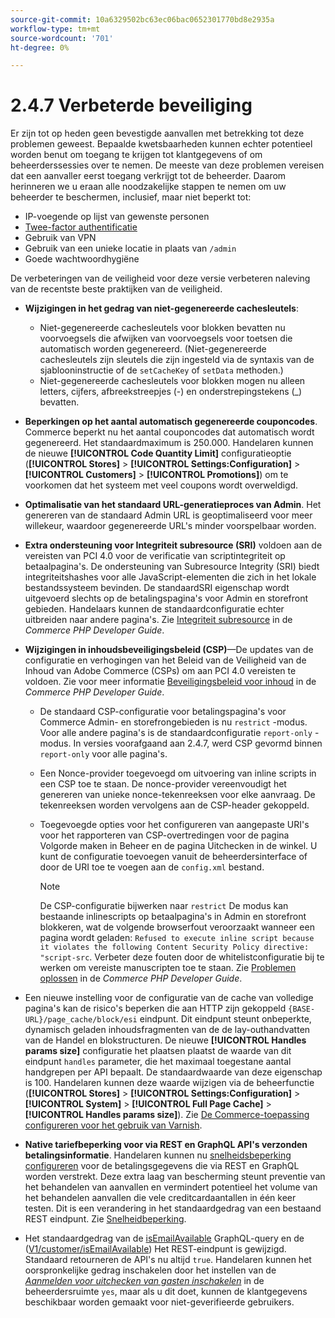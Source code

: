```yaml
---
source-git-commit: 10a6329502bc63ec06bac0652301770bd8e2935a
workflow-type: tm+mt
source-wordcount: '701'
ht-degree: 0%

---
```

# 2.4.7 Verbeterde beveiliging

Er zijn tot op heden geen bevestigde aanvallen met betrekking tot deze problemen geweest. Bepaalde kwetsbaarheden kunnen echter potentieel worden benut om toegang te krijgen tot klantgegevens of om beheerderssessies over te nemen. De meeste van deze problemen vereisen dat een aanvaller eerst toegang verkrijgt tot de beheerder. Daarom herinneren we u eraan alle noodzakelijke stappen te nemen om uw beheerder te beschermen, inclusief, maar niet beperkt tot:

* IP-voegende op lijst van gewenste personen
* [Twee-factor authentificatie](https://developer.adobe.com/commerce/testing/functional-testing-framework/two-factor-authentication/)
* Gebruik van VPN
* Gebruik van een unieke locatie in plaats van `/admin`
* Goede wachtwoordhygiëne

De verbeteringen van de veiligheid voor deze versie verbeteren naleving van de recentste beste praktijken van de veiligheid.

* **Wijzigingen in het gedrag van niet-gegenereerde cachesleutels**:

   * Niet-gegenereerde cachesleutels voor blokken bevatten nu voorvoegsels die afwijken van voorvoegsels voor toetsen die automatisch worden gegenereerd. (Niet-gegenereerde cachesleutels zijn sleutels die zijn ingesteld via de syntaxis van de sjablooninstructie of de `setCacheKey` of `setData` methoden.)
   * Niet-gegenereerde cachesleutels voor blokken mogen nu alleen letters, cijfers, afbreekstreepjes (-) en onderstrepingstekens (_) bevatten.  <!-- AC-9831 -->

* **Beperkingen op het aantal automatisch gegenereerde couponcodes**. Commerce beperkt nu het aantal couponcodes dat automatisch wordt gegenereerd. Het standaardmaximum is 250.000. Handelaren kunnen de nieuwe **[!UICONTROL Code Quantity Limit]** configuratieoptie (**[!UICONTROL Stores]** > **[!UICONTROL Settings:Configuration]** > **[!UICONTROL Customers]** > **[!UICONTROL Promotions]**) om te voorkomen dat het systeem met veel coupons wordt overweldigd. <!-- AC-8753 -->

* **Optimalisatie van het standaard URL-generatieproces van Admin**. Het genereren van de standaard Admin URL is geoptimaliseerd voor meer willekeur, waardoor gegenereerde URL&#39;s minder voorspelbaar worden. <!-- AC-9028 -->

* **Extra ondersteuning voor Integriteit subresource (SRI)** voldoen aan de vereisten van PCI 4.0 voor de verificatie van scriptintegriteit op betaalpagina&#39;s. De ondersteuning van Subresource Integrity (SRI) biedt integriteitshashes voor alle JavaScript-elementen die zich in het lokale bestandssysteem bevinden. De standaardSRI eigenschap wordt uitgevoerd slechts op de betalingspagina&#39;s voor Admin en storefront gebieden. Handelaars kunnen de standaardconfiguratie echter uitbreiden naar andere pagina&#39;s. Zie [Integriteit subresource](https://developer.adobe.com/commerce/php/development/security/subresource-integrity/) in de _Commerce PHP Developer Guide_.<!--AC-1153-->

* **Wijzigingen in inhoudsbeveiligingsbeleid (CSP)**—De updates van de configuratie en verhogingen van het Beleid van de Veiligheid van de Inhoud van Adobe Commerce (CSPs) om aan PCI 4.0 vereisten te voldoen. Zie voor meer informatie [Beveiligingsbeleid voor inhoud](https://developer.adobe.com/commerce/php/development/security/content-security-policies/) in de _Commerce PHP Developer Guide_. <!--AC-11513-->

   * De standaard CSP-configuratie voor betalingspagina&#39;s voor Commerce Admin- en storefrongebieden is nu `restrict` -modus. Voor alle andere pagina&#39;s is de standaardconfiguratie `report-only` -modus.  In versies voorafgaand aan 2.4.7, werd CSP gevormd binnen `report-only` voor alle pagina&#39;s.

   * Een Nonce-provider toegevoegd om uitvoering van inline scripts in een CSP toe te staan. De nonce-provider vereenvoudigt het genereren van unieke nonce-tekenreeksen voor elke aanvraag. De tekenreeksen worden vervolgens aan de CSP-header gekoppeld.

   * Toegevoegde opties voor het configureren van aangepaste URI&#39;s voor het rapporteren van CSP-overtredingen voor de pagina Volgorde maken in Beheer en de pagina Uitchecken in de winkel. U kunt de configuratie toevoegen vanuit de beheerdersinterface of door de URI toe te voegen aan de `config.xml` bestand.

     >[!NOTE]
     >
     >De CSP-configuratie bijwerken naar `restrict` De modus kan bestaande inlinescripts op betaalpagina&#39;s in Admin en storefront blokkeren, wat de volgende browserfout veroorzaakt wanneer een pagina wordt geladen: `Refused to execute inline script because it violates the following Content Security Policy directive: "script-src`. Verbeter deze fouten door de whitelistconfiguratie bij te werken om vereiste manuscripten toe te staan. Zie [Problemen oplossen](https://developer.adobe.com/commerce/php/development/security/content-security-policies/#troubleshooting) in de _Commerce PHP Developer Guide_.

* Een nieuwe instelling voor de configuratie van de cache van volledige pagina&#39;s kan de risico&#39;s beperken die aan HTTP zijn gekoppeld `{BASE-URL}/page_cache/block/esi` eindpunt. Dit eindpunt steunt onbeperkte, dynamisch geladen inhoudsfragmenten van de de lay-outhandvatten van de Handel en blokstructuren. De nieuwe **[!UICONTROL Handles params size]** configuratie het plaatsen plaatst de waarde van dit eindpunt `handles` parameter, die het maximaal toegestane aantal handgrepen per API bepaalt. De standaardwaarde van deze eigenschap is 100. Handelaren kunnen deze waarde wijzigen via de beheerfunctie (**[!UICONTROL Stores]** > **[!UICONTROL Settings:Configuration]** > **[!UICONTROL System]** > **[!UICONTROL Full Page Cache]** > **[!UICONTROL Handles params size]**). Zie [De Commerce-toepassing configureren voor het gebruik van Varnish](https://experienceleague.adobe.com/docs/commerce-operations/configuration-guide/cache/configure-varnish-commerce.html). <!-- AC-9113 -->

* **Native tariefbeperking voor via REST en GraphQL API&#39;s verzonden betalingsinformatie**. Handelaren kunnen nu [snelheidsbeperking configureren](https://experienceleague.adobe.com/en/docs/commerce-admin/config/sales/sales#rate-limiting) voor de betalingsgegevens die via REST en GraphQL worden verstrekt. Deze extra laag van bescherming steunt preventie van het behandelen van aanvallen en vermindert potentieel het volume van het behandelen aanvallen die vele creditcardaantallen in één keer testen. Dit is een verandering in het standaardgedrag van een bestaand REST eindpunt. Zie [Snelheidbeperking](https://developer.adobe.com/commerce/webapi/get-started/rate-limiting/).

* Het standaardgedrag van de [isEmailAvailable](https://developer.adobe.com/commerce/webapi/graphql/schema/customer/queries/is-email-available/) GraphQL-query en de ([V1/customer/isEmailAvailable](https://adobe-commerce.redoc.ly/2.4.7-admin/tag/customersisEmailAvailable/#operation/PostV1CustomersIsEmailAvailable)) Het REST-eindpunt is gewijzigd. Standaard retourneren de API&#39;s nu altijd `true`. Handelaren kunnen het oorspronkelijke gedrag inschakelen door het instellen van de *[Aanmelden voor uitchecken van gasten inschakelen](https://experienceleague.adobe.com/en/docs/commerce-admin/config/sales/checkout)* in de beheerdersruimte `yes`, maar als u dit doet, kunnen de klantgegevens beschikbaar worden gemaakt voor niet-geverifieerde gebruikers.
